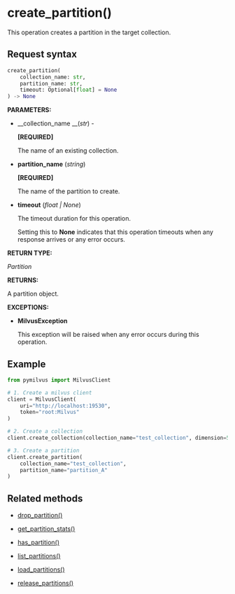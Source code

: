 # create_partition()

This operation creates a partition in the target collection.

## Request syntax

```python
create_partition(
    collection_name: str,
    partition_name: str,
    timeout: Optional[float] = None
) -> None
```

__PARAMETERS:__

- __collection_name __(_str_) -

    __[REQUIRED]__

    The name of an existing collection.

- __partition_name__ (_string_)

    __[REQUIRED]__

    The name of the partition to create.

- __timeout__ (_float _|_ None_)  

    The timeout duration for this operation. 

    Setting this to __None__ indicates that this operation timeouts when any response arrives or any error occurs.

__RETURN TYPE:__

_Partition_

__RETURNS:__

A partition object.

__EXCEPTIONS:__

- __MilvusException__

    This exception will be raised when any error occurs during this operation.

## Example

```python
from pymilvus import MilvusClient

# 1. Create a milvus client
client = MilvusClient(
    uri="http://localhost:19530",
    token="root:Milvus"
)

# 2. Create a collection
client.create_collection(collection_name="test_collection", dimension=5)

# 3. Create a partition
client.create_partition(
    collection_name="test_collection", 
    partition_name="partition_A"
)
```

## Related methods

- [drop_partition()](./drop_partition.md)

- [get_partition_stats()](./get_partition_stats.md)

- [has_partition()](./has_partition.md)

- [list_partitions()](./list_partitions.md)

- [load_partitions()](./load_partitions.md)

- [release_partitions()](./release_partitions.md)

